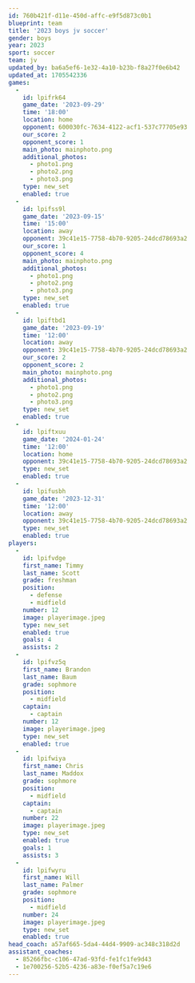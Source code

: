 ```yaml
---
id: 760b421f-d11e-450d-affc-e9f5d873c0b1
blueprint: team
title: '2023 boys jv soccer'
gender: boys
year: 2023
sport: soccer
team: jv
updated_by: ba6a5ef6-1e32-4a10-b23b-f8a27f0e6b42
updated_at: 1705542336
games:
  -
    id: lpifrk64
    game_date: '2023-09-29'
    time: '18:00'
    location: home
    opponent: 600030fc-7634-4122-acf1-537c77705e93
    our_score: 2
    opponent_score: 1
    main_photo: mainphoto.png
    additional_photos:
      - photo1.png
      - photo2.png
      - photo3.png
    type: new_set
    enabled: true
  -
    id: lpifss9l
    game_date: '2023-09-15'
    time: '15:00'
    location: away
    opponent: 39c41e15-7758-4b70-9205-24dcd78693a2
    our_score: 1
    opponent_score: 4
    main_photo: mainphoto.png
    additional_photos:
      - photo1.png
      - photo2.png
      - photo3.png
    type: new_set
    enabled: true
  -
    id: lpiftbd1
    game_date: '2023-09-19'
    time: '12:00'
    location: away
    opponent: 39c41e15-7758-4b70-9205-24dcd78693a2
    our_score: 2
    opponent_score: 2
    main_photo: mainphoto.png
    additional_photos:
      - photo1.png
      - photo2.png
      - photo3.png
    type: new_set
    enabled: true
  -
    id: lpiftxuu
    game_date: '2024-01-24'
    time: '12:00'
    location: home
    opponent: 39c41e15-7758-4b70-9205-24dcd78693a2
    type: new_set
    enabled: true
  -
    id: lpifusbh
    game_date: '2023-12-31'
    time: '12:00'
    location: away
    opponent: 39c41e15-7758-4b70-9205-24dcd78693a2
    type: new_set
    enabled: true
players:
  -
    id: lpifvdge
    first_name: Timmy
    last_name: Scott
    grade: freshman
    position:
      - defense
      - midfield
    number: 12
    image: playerimage.jpeg
    type: new_set
    enabled: true
    goals: 4
    assists: 2
  -
    id: lpifvz5q
    first_name: Brandon
    last_name: Baum
    grade: sophmore
    position:
      - midfield
    captain:
      - captain
    number: 12
    image: playerimage.jpeg
    type: new_set
    enabled: true
  -
    id: lpifwiya
    first_name: Chris
    last_name: Maddox
    grade: sophmore
    position:
      - midfield
    captain:
      - captain
    number: 22
    image: playerimage.jpeg
    type: new_set
    enabled: true
    goals: 1
    assists: 3
  -
    id: lpifwyru
    first_name: Will
    last_name: Palmer
    grade: sophmore
    position:
      - midfield
    number: 24
    image: playerimage.jpeg
    type: new_set
    enabled: true
head_coach: a57af665-5da4-44d4-9909-ac348c318d2d
assistant_coaches:
  - 85266fbc-c106-47ad-93fd-fe1fc1fe9d43
  - 1e700256-52b5-4236-a83e-f0ef5a7c19e6
---
```

